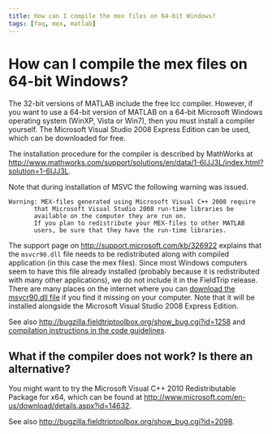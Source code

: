 ```yaml
---
title: How can I compile the mex files on 64-bit Windows?
tags: [faq, mex, matlab]
---
```


# How can I compile the mex files on 64-bit Windows?

The 32-bit versions of MATLAB include the free lcc compiler. However, if you want to use a 64-bit version of MATLAB on a 64-bit Microsoft Windows operating system (WinXP, Vista or Win7), then you must install a compiler yourself. The Microsoft Visual Studio 2008 Express Edition can be used, which can be downloaded for free.

The installation procedure for the compiler is described by MathWorks at <http://www.mathworks.com/support/solutions/en/data/1-6IJJ3L/index.html?solution=1-6IJJ3L>.

Note that during installation of MSVC the following warning was issued.

    Warning: MEX-files generated using Microsoft Visual C++ 2008 require
           that Microsoft Visual Studio 2008 run-time libraries be
           available on the computer they are run on.
           If you plan to redistribute your MEX-files to other MATLAB
           users, be sure that they have the run-time libraries.

The support page on <http://support.microsoft.com/kb/326922> explains that the `msvcr90.dll` file needs to be redistributed along with compiled application (in this case the mex files). Since most Windows computers seem to have this file already installed (probably because it is redistributed with many other applications), we do not include it in the FieldTrip release. There are many places on the internet where you can [download the msvcr90.dll file](http://www.google.com/search?rls=en&q=msvcr90) if you find it missing on your computer. Note that it will be installed alongside the Microsoft Visual Studio 2008 Express Edition.

See also http://bugzilla.fieldtriptoolbox.org/show_bug.cgi?id=1258 and
[compilation instructions in the code guidelines](/development/guideline/code#windows_64_bit).

## What if the compiler does not work? Is there an alternative?

You might want to try the Microsoft Visual C++ 2010 Redistributable Package for x64, which can be found at <http://www.microsoft.com/en-us/download/details.aspx?id=14632>.

See also <http://bugzilla.fieldtriptoolbox.org/show_bug.cgi?id=2098>.
